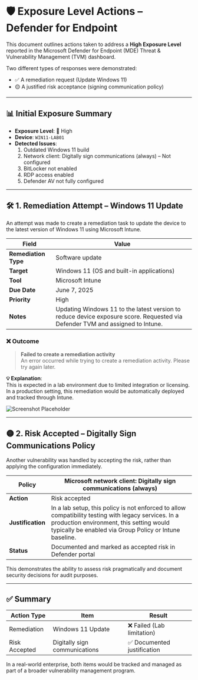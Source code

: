# 🛡️ Exposure Level Actions – Defender for Endpoint

This document outlines actions taken to address a **High Exposure Level** reported in the Microsoft Defender for Endpoint (MDE) Threat & Vulnerability Management (TVM) dashboard.

Two different types of responses were demonstrated:

- ✅ A remediation request (Update Windows 11)
- 🟡 A justified risk acceptance (signing communication policy)

---

## 📊 Initial Exposure Summary

- **Exposure Level**: 🔴 High
- **Device**: `WIN11-LAB01`
- **Detected Issues**:
  1. Outdated Windows 11 build
  2. Network client: Digitally sign communications (always) – Not configured
  3. BitLocker not enabled
  4. RDP access enabled
  5. Defender AV not fully configured

---

## 🛠️ 1. Remediation Attempt – Windows 11 Update

An attempt was made to create a remediation task to update the device to the latest version of Windows 11 using Microsoft Intune.

| Field | Value |
|-------|-------|
| **Remediation Type** | Software update |
| **Target** | Windows 11 (OS and built-in applications) |
| **Tool** | Microsoft Intune |
| **Due Date** | June 7, 2025 |
| **Priority** | High |
| **Notes** | Updating Windows 11 to the latest version to reduce device exposure score. Requested via Defender TVM and assigned to Intune. |

### ❌ Outcome

> **Failed to create a remediation activity**  
> An error occurred while trying to create a remediation activity. Please try again later.

**💡 Explanation**:  
This is expected in a lab environment due to limited integration or licensing. In a production setting, this remediation would be automatically deployed and tracked through Intune.

![Screenshot Placeholder](./images/remediation_request_failed.png)

---

## 🟡 2. Risk Accepted – Digitally Sign Communications Policy

Another vulnerability was handled by accepting the risk, rather than applying the configuration immediately.

| Policy | Microsoft network client: Digitally sign communications (always) |
|--------|------------------------------------------------------------------|
| **Action** | Risk accepted |
| **Justification** | In a lab setup, this policy is not enforced to allow compatibility testing with legacy services. In a production environment, this setting would typically be enabled via Group Policy or Intune baseline. |
| **Status** | Documented and marked as accepted risk in Defender portal |

This demonstrates the ability to assess risk pragmatically and document security decisions for audit purposes.

---

## ✅ Summary

| Action Type | Item | Result |
|-------------|------|--------|
| Remediation | Windows 11 Update | ❌ Failed (Lab limitation) |
| Risk Accepted | Digitally sign communications | ✅ Documented justification |

In a real-world enterprise, both items would be tracked and managed as part of a broader vulnerability management program.

